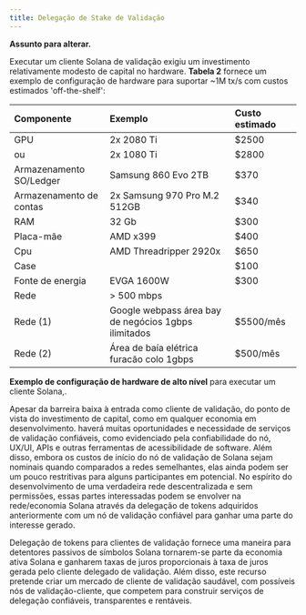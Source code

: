 ```yaml
---
title: Delegação de Stake de Validação
---
```


**Assunto para alterar.**

Executar um cliente Solana de validação exigiu um investimento relativamente modesto de capital no hardware. **Tabela 2** fornece um exemplo de configuração de hardware para suportar ~1M tx/s com custos estimados 'off-the-shelf':

| Componente              | Exemplo                                              | Custo estimado |
|:----------------------- |:---------------------------------------------------- |:-------------- |
| GPU                     | 2x 2080 Ti                                           | \$2500        |
| ou                      | 2x 1080 Ti                                           | \$2800        |
| Armazenamento SO/Ledger | Samsung 860 Evo 2TB                                  | \$370         |
| Armazenamento de contas | 2x Samsung 970 Pro M.2 512GB                         | \$340         |
| RAM                     | 32 Gb                                                | \$300         |
| Placa-mãe               | AMD x399                                             | \$400         |
| Cpu                     | AMD Threadripper 2920x                               | \$650         |
| Case                    |                                                      | \$100         |
| Fonte de energia        | EVGA 1600W                                           | \$300         |
| Rede                    | &gt; 500 mbps                                  |                |
| Rede \(1\)            | Google webpass área bay de negócios 1gbps ilimitados | \$5500/mês    |
| Rede \(2\)            | Área de baía elétrica furacão colo 1gbps             | \$500/mês     |

**Exemplo de configuração de hardware de alto nível** para executar um cliente Solana,.

Apesar da barreira baixa à entrada como cliente de validação, do ponto de vista do investimento de capital, como em qualquer economia em desenvolvimento. haverá muitas oportunidades e necessidade de serviços de validação confiáveis, como evidenciado pela confiabilidade do nó, UX/UI, APIs e outras ferramentas de acessibilidade de software. Além disso, embora os custos de início do nó de validação de Solana sejam nominais quando comparados a redes semelhantes, elas ainda podem ser um pouco restritivas para alguns participantes em potencial. No espírito do desenvolvimento de uma verdadeira rede descentralizada e sem permissões, essas partes interessadas podem se envolver na rede/economia Solana através da delegação de tokens adquiridos anteriormente com um nó de validação confiável para ganhar uma parte do interesse gerado.

Delegação de tokens para clientes de validação fornece uma maneira para detentores passivos de símbolos Solana tornarem-se parte da economia ativa Solana e ganharem taxas de juros proporcionais à taxa de juros gerada pelo cliente delegado de validação. Além disso, este recurso pretende criar um mercado de cliente de validação saudável, com possíveis nós de validação-cliente, que competem para construir serviços de delegação confiáveis, transparentes e rentáveis.
